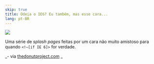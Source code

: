 ```yaml
---
skip: true
title: Odeia o IE6? Eu também, mas esse cara...
lang: pt-BR
---
```


![](http://25.media.tumblr.com/tumblr_lmrd8c4XkX1qedkdbo1_500.jpg)

Uma série de _splash pages_ feitas por um cara não muito amistoso para quando `<!—[if IE 6]>` for verdade.

_- via [thedonutproject.com](http://www.thedonutproject.com/inspiration/overly-judgemental-ie6-splash-pages/) _